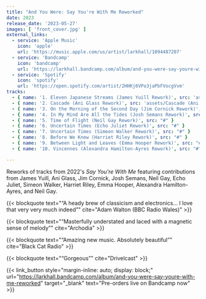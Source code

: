 ```yaml
---
title: "And You Were: Say You're With Me Reworked"
date: 2023
release_date: '2023-05-27'
images: [ 'front_cover.jpg' ]
external_links:
  - service: 'Apple Music'
    icon: 'apple'
    url: 'https://music.apple.com/us/artist/larkhall/1094487207'
  - service: 'Bandcamp'
    icon: 'bandcamp'
    url: 'https://larkhall.bandcamp.com/album/and-you-were-say-youre-with-me-reworked'
  - service: 'Spotify'
    icon: 'spotify'
    url: 'https://open.spotify.com/artist/2HHKj6VPo3jaPbFVocgVvm'
tracks:
  - { name: '1. Eleven Japanese Streams (James Yuill Rework)', src: 'assets/Eleven Japanese Streams (James Yuill Rework).mp3' }
  - { name: '2. Cascade (Ani Glass Rework)', src: 'assets/Cascade (Ani Glass Rework).mp3' }
  - { name: '3. On the Morning of the Second Day (Jim Cornick Rework)', src: "#" }
  - { name: '4. In My Mind Are All the Tides (Josh Semans Rework)', src: "#" }
  - { name: '5. Time of Flight (Neil Gay Rework)', src: "#" }
  - { name: '6. Uncertain Times (Echo Juliet Rework)', src: "#" }
  - { name: '7. Uncertain Times (Simeon Walker Rework)', src: "#" }
  - { name: '8. Before We Knew (Harriet Riley Rework)', src: "#" }
  - { name: '9. Between Light and Leaves (Emma Hooper Rework)', src: "#" }
  - { name: '10. Vincennes (Alexandra Hamilton-Ayres Rework)', src: "#" }

---
```


Reworks of tracks from 2022's _Say You're With Me_ featuring contributions from James Yuill,
Ani Glass,
Jim Cornick,
Josh Semans,
Neil Gay,
Echo Juliet,
Simeon Walker,
Harriet Riley,
Emma Hooper,
Alexandra Hamilton-Ayres,
and Neil Gay.

{{< blockquote text="“A heady brew of classicism and electronics… I love that very very much indeed”" cite="Adam Walton (BBC Radio Wales)" >}}

{{< blockquote text="“Masterfully understated and laced with a magnetic sense of melody”" cite="Archodia" >}}

{{< blockquote text="“Amazing new music. Absolutely beautiful”" cite="Black Cat Radio" >}}

{{< blockquote text="“Gorgeous”" cite="Drivelcast" >}}

{{< link_button 
            style="margin-inline: auto; display: block;"
            url="https://larkhall.bandcamp.com/album/and-you-were-say-youre-with-me-reworked"
            target="_blank"
            text="Pre-orders live on Bandcamp now" >}}
